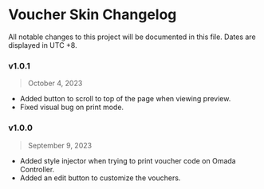 # Voucher Skin Changelog
All notable changes to this project will be documented in this file. Dates are displayed in UTC +8.


### v1.0.1
> October 4, 2023
- Added button to scroll to top of the page when viewing preview.
- Fixed visual bug on print mode.

### v1.0.0
> September 9, 2023
- Added style injector when trying to print voucher code on Omada Controller.
- Added an edit button to customize the vouchers.
